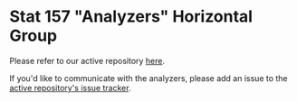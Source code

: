 # Stat 157 "Analyzers" Horizontal Group

Please refer to our active repository [here](https://github.com/j-zhang/analyzers/).

If you'd like to communicate with the analyzers, please add an issue to the [active repository's issue tracker](https://github.com/j-zhang/analyzers/issues).
